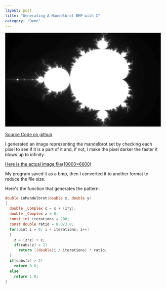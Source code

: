 ```yaml
---
layout: post
title: "Generating A Mandelbrot BMP with C"
category: "Demo"
---
```


<img src="/assets/img/posts/mandelbrotwithgrad.webp">


[Source Code on github](https://github.com/NoamZeise/bmp-read-write)

I generated an image representing the mandelbrot set by checking each pixel to see if it is a part of it and, if not, I make the pixel darker the faster it blows up to infinity.

[Here is the actual image file(10000×6600)](https://drive.google.com/file/d/1-0XPnFw6Bq2QASeEzgJ0FFdeRILcn6PC/view?usp=sharing)

My program saved it as a bmp, then I converted it to another format to reduce the file size.

Here's the function that generates the pattern:

```C
double inMandelbrot(double x, double y)
{
  double _Complex c = x + (I*y);
  double _Complex z = 0;
  const int iterations = 200;
  const double ratio = 8.0/3.0;
  for(uint i = 0; i < iterations; i++)
  {
    z = (z*z) + c;
    if(cabs(z) > 2)
      return ((double)i / iterations) * ratio;
  }
  if(cabs(z) > 2)
    return 0.0;
  else
    return 1.0;
}
```

